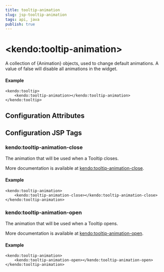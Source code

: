 ```yaml
---
title: tooltip-animation
slug: jsp-tooltip-animation
tags: api, java
publish: true
---
```


# \<kendo:tooltip-animation\>

A collection of {Animation} objects, used to change default animations. A value of false
will disable all animations in the widget.

#### Example
    <kendo:tooltip>
        <kendo:tooltip-animation></kendo:tooltip-animation>
    </kendo:tooltip>

## Configuration Attributes


##  Configuration JSP Tags

### kendo:tooltip-animation-close

The animation that will be used when a Tooltip closes.

More documentation is available at [kendo:tooltip-animation-close](/kendo-ui/api/wrappers/jsp/tooltip/animation-close).

#### Example

    <kendo:tooltip-animation>
        <kendo:tooltip-animation-close></kendo:tooltip-animation-close>
    </kendo:tooltip-animation>

### kendo:tooltip-animation-open

The animation that will be used when a Tooltip opens.

More documentation is available at [kendo:tooltip-animation-open](/kendo-ui/api/wrappers/jsp/tooltip/animation-open).

#### Example

    <kendo:tooltip-animation>
        <kendo:tooltip-animation-open></kendo:tooltip-animation-open>
    </kendo:tooltip-animation>


